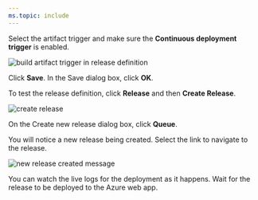 ```yaml
---
ms.topic: include
---
```


Select the artifact trigger and make sure the **Continuous deployment trigger** is enabled. 

![build artifact trigger in release definition](_img/build-artifact-trigger-in-release-definition.png)

Click **Save**. In the Save dialog box, click **OK**. 

To test the release definition, click **Release** and then **Create Release**.

![create release](../../../apps/cd/azure/_shared/_img/create-release.png)

On the Create new release dialog box, click **Queue**.

You will notice a new release being created. Select the link to navigate to the release.

![new release created message](../../../apps/cd/azure/_shared/_img/new-release-created-message.png)

You can watch the live logs for the deployment as it happens. Wait for the release to be deployed to the Azure web app.
